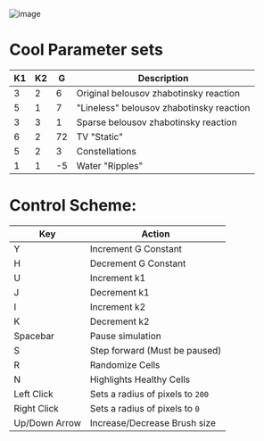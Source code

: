 ![image](https://github.com/user-attachments/assets/28651141-41d2-48ed-a568-0b022c13e1d8)



# Cool Parameter sets

| K1 | K2 | G | Description |
|--- | ---|---|     ---     |
| 3 | 2 | 6 | Original belousov zhabotinsky reaction |
| 5 | 1 | 7 | "Lineless" belousov zhabotinsky reaction |
| 3 | 3 | 1 | Sparse belousov zhabotinsky reaction |
| 6 | 2 | 72| TV "Static" |
| 5 | 2 | 3 | Constellations |
| 1 | 1 |-5 | Water "Ripples"| 


# Control Scheme:

| Key | Action |
| --- |  ---   |
| Y | Increment G Constant|
| H | Decrement G Constant |
| U | Increment k1 |
| J | Decrement k1|
| I | Increment k2|
| K | Decrement k2 |
| Spacebar | Pause simulation |
| S | Step forward (Must be paused) |
| R | Randomize Cells |
| N | Highlights Healthy Cells |
| Left Click | Sets a radius of pixels to `200` |
| Right Click | Sets a radius of pixels to `0` |
| Up/Down Arrow | Increase/Decrease Brush size |


